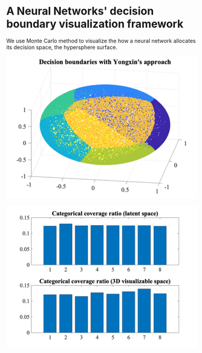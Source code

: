 # A Neural Networks' decision boundary visualization framework

We use Monte Carlo method to visualize the how a neural network allocates its decision space, the hypersphere surface.

![alt text](https://github.com/pcwhy/NeuralDBVis/blob/main/decisionBallZb.png)

![alt text](https://github.com/pcwhy/NeuralDBVis/blob/main/categoricalCoverageZb.png)

